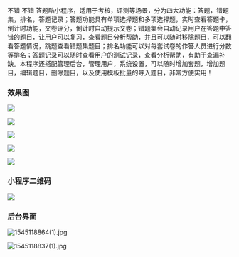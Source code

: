 不错 不错
答题酷小程序，适用于考核，评测等场景，分为四大功能：答题，错题集，排名，答题记录；答题功能具有单项选择题和多项选择题，实时查看答题卡，倒计时功能，交卷评分，倒计时自动提示交卷；错题集会自动记录用户在答题中答错的题目，让用户可以复习，查看题目分析帮助，并且可以随时移除题目，可以翻看答题情况，跳题查看错题集题目；排名功能可以对每套试卷的作答人员进行分数等排名；答题记录可以随时查看用户的测试记录，查看分析帮助，有助于查漏补缺。本程序还搭配管理后台，管理用户，系统设置，可以随时增加套题，增加题目，编辑题目，删除题目，以及使用模板批量的导入题目，非常方便实用！

### 效果图
![](https://upload-images.jianshu.io/upload_images/6673460-def5a21295cf2f2a.jpg?imageMogr2/auto-orient/strip%7CimageView2/2/w/1240)

![](https://upload-images.jianshu.io/upload_images/6673460-32b7bdc68887a7ca.jpg?imageMogr2/auto-orient/strip%7CimageView2/2/w/1240)

![](https://upload-images.jianshu.io/upload_images/6673460-802f7b8df9d44aeb.jpg?imageMogr2/auto-orient/strip%7CimageView2/2/w/1240)

![](https://upload-images.jianshu.io/upload_images/6673460-e9e35f5f1dd79925.jpg?imageMogr2/auto-orient/strip%7CimageView2/2/w/1240)

![](https://upload-images.jianshu.io/upload_images/6673460-7b1d5a8687b66837.jpg?imageMogr2/auto-orient/strip%7CimageView2/2/w/1240)

### 小程序二维码
![](https://upload-images.jianshu.io/upload_images/6673460-3e5bae283d0ab417.jpg?imageMogr2/auto-orient/strip%7CimageView2/2/w/1240)

### 后台界面

![1545118864(1).jpg](https://upload-images.jianshu.io/upload_images/6673460-22bcd3f8f30ed1a2.jpg?imageMogr2/auto-orient/strip%7CimageView2/2/w/1240)

![1545118837(1).jpg](https://upload-images.jianshu.io/upload_images/6673460-9c025cce1c032c3a.jpg?imageMogr2/auto-orient/strip%7CimageView2/2/w/1240)

